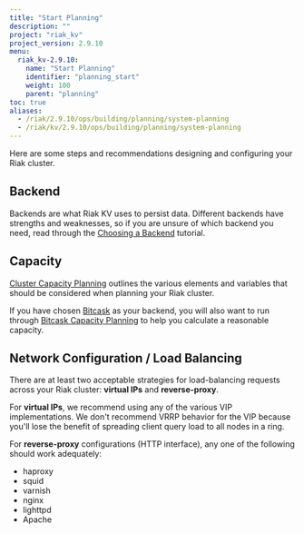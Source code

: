 ```yaml
---
title: "Start Planning"
description: ""
project: "riak_kv"
project_version: 2.9.10
menu:
  riak_kv-2.9.10:
    name: "Start Planning"
    identifier: "planning_start"
    weight: 100
    parent: "planning"
toc: true
aliases:
  - /riak/2.9.10/ops/building/planning/system-planning
  - /riak/kv/2.9.10/ops/building/planning/system-planning
---
```


[plan backend]: {{<baseurl>}}riak/kv/2.9.10/setup/planning/backend
[plan cluster capacity]: {{<baseurl>}}riak/kv/2.9.10/setup/planning/cluster-capacity
[plan backend bitcask]: {{<baseurl>}}riak/kv/2.9.10/setup/planning/backend/bitcask
[plan bitcask capacity]: {{<baseurl>}}riak/kv/2.9.10/setup/planning/bitcask-capacity-calc

Here are some steps and recommendations designing and configuring your
Riak cluster.

## Backend

Backends are what Riak KV uses to persist data. Different backends have
strengths and weaknesses, so if you are unsure of which backend you
need, read through the [Choosing a Backend][plan backend] tutorial.

## Capacity

[Cluster Capacity Planning][plan cluster capacity] outlines the various elements and variables that should be considered when planning your Riak cluster.

If you have chosen [Bitcask][plan backend bitcask] as your backend, you will also want to run through [Bitcask Capacity Planning][plan bitcask capacity] to help you calculate a reasonable capacity.

## Network Configuration / Load Balancing

There are at least two acceptable strategies for load-balancing requests
across your Riak cluster: **virtual IPs** and **reverse-proxy**.

For **virtual IPs**, we recommend using any of the various VIP
implementations. We don't recommend VRRP behavior for the VIP because
you'll lose the benefit of spreading client query load to all nodes in a
ring.

For **reverse-proxy** configurations (HTTP interface), any one of the
following should work adequately:

* haproxy
* squid
* varnish
* nginx
* lighttpd
* Apache




